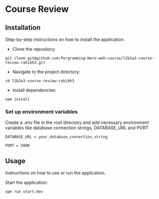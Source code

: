 # Course Review

## Installation

Step-by-step instructions on how to install the application.

- Clone the repository:

```
git clone git@github.com:Porgramming-Hero-web-course/l2b2a3-course-review-rakibh3.git
```

- Navigate to the project directory:

```
cd l2b2a3-course-review-rakibh3
```

- Install dependencies:

```
npm install
```

### Set up environment variables

Create a .env file in the root directory and add necessary environment variables like database connection strings, DATABASE_URL and PORT

```
DATABASE_URL = your_database_connection_string

PORT = 5000
```

## Usage

Instructions on how to use or run the application.

Start the application:

```
npm run start:dev
```
